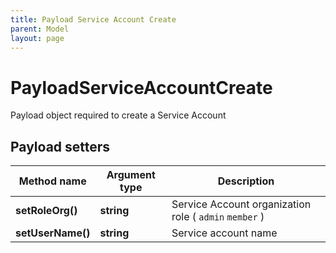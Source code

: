 ```yaml
---
title: Payload Service Account Create
parent: Model
layout: page
---
```


# PayloadServiceAccountCreate

Payload object required to create a Service Account

## Payload setters

Method name | Argument type | Description
------------ | ------------- | -------------
**setRoleOrg()** | **string** | Service Account organization role ( `admin` `member` )
**setUserName()** | **string** | Service account name

